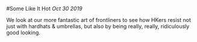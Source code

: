 #Some Like It Hot
*Oct 30 2019*

We look at our more fantastic art of frontliners to see how HKers resist not just with hardhats & umbrellas, but also by being really, really, ridiculously good looking.